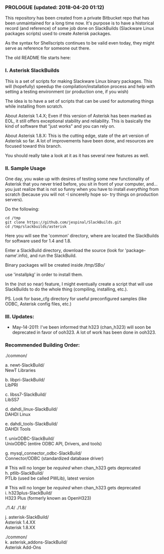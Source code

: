### PROLOGUE (updated: 2018-04-20 01:12)

This repository has been created from a private Bitbucket repo that has been unmaintained for a long time now. It's purpose is to have a historical record (and reference) of some job done on SlackBuilds (Slackware Linux packages scripts) used to create Asterisk packages.

As the syntax for Shellscripts continues to be valid even today, they might serve as reference for someone out there.

The old README file starts here:

### I. Asterisk SlackBuilds

This is a set of scripts for making Slackware Linux binary packages. This will (hopefully) speedup 
the compilation/installation process and help with setting a testing environment (or production one, if you wish)

The idea is to have a set of scripts that can be used for automating things while installing from scratch.


About Asterisk 1.4.X;
Even if this version of Asterisk has been marked as EOL, it still offers exceptional stability and reliability.
This is basically the kind of software that "just works" and you can rely on.

About Asterisk 1.8.X:
This is the cutting edge, state of the art version of Asterisk so far. A lot of improvements have been done,
and resources are focused toward this branch.

You should really take a look at it as it has several new features as well.


### II. Sample Usage

One day, you wake up with desires of testing some new functionality of Asterisk that you never tried before,
you sit in front of your computer, and... you just realize that is not so funny when you have to install *everything* from scratch
(because you will not -I sincerelly hope so- try things on production servers).

Do the following:

```
cd /tmp
git clone https://github.com/jespinal/SlackBuilds.git
cd /tmp/slackbuilds/asterisk
```

Here you will see the 'common' directory, where are located the SlackBuilds for software used for 1.4 and 1.8.

Enter a SlackBuild directory, download the source (look for 'package-name'.info), and run the SlackBuild.

Binary packages will be created inside */tmp/SBo/*

use 'installpkg' in order to install them.


In the (not so near) feature, I might eventually create a script that will use SlackBuilds to do the whole thing (compiling, installing, etc.).

PS.
Look for base_cfg directory for useful preconfigured samples (like ODBC, Asterisk config files, etc.)



### III. Updates:

- May-14-2011:
I've been informed that h323 (chan_h323) will soon be deprecated in favor of ooh323. A lot of work has been done in ooh323.


### Recommended Building Order:

./common/ 

a. newt-SlackBuild/\
   NewT Libraries

b. libpri-SlackBuild/\
   LibPRI

c. libss7-SlackBuild/\
   LibSS7

d. dahdi_linux-SlackBuild/\
   DAHDI Linux

e. dahdi_tools-SlackBuild/\
   DAHDI Tools

f. unixODBC-SlackBuild/\
   UnixODBC (entire ODBC API, Drivers, and tools)

g. mysql_connector_odbc-SlackBuild/\
   Connector/ODBC (standardized database driver)

\#  This will no longer be *required* when chan_h323 gets deprecated\
h. ptlib-SlackBuild/\
   PTLib (used be called PWLib), latest version

\#  This will no longer be *required* when chan_h323 gets deprecated\
i. h323plus-SlackBuild/\
   H323 Plus (formerly known as OpenH323)

./1.4/ ./1.8/

j. asterisk-SlackBuild/\
   Asterisk 1.4.XX\
   Asterisk 1.8.XX

./common/\
k. asterisk_addons-SlackBuild/\
   Asterisk Add-Ons
